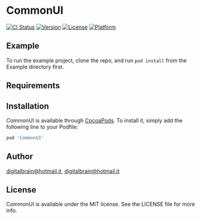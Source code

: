 # CommonUI

[![CI Status](http://img.shields.io/travis/digitalbrain@hotmail.it/CommonUI.svg?style=flat)](https://travis-ci.org/digitalbrain@hotmail.it/CommonUI)
[![Version](https://img.shields.io/cocoapods/v/CommonUI.svg?style=flat)](http://cocoapods.org/pods/CommonUI)
[![License](https://img.shields.io/cocoapods/l/CommonUI.svg?style=flat)](http://cocoapods.org/pods/CommonUI)
[![Platform](https://img.shields.io/cocoapods/p/CommonUI.svg?style=flat)](http://cocoapods.org/pods/CommonUI)

## Example

To run the example project, clone the repo, and run `pod install` from the Example directory first.

## Requirements

## Installation

CommonUI is available through [CocoaPods](http://cocoapods.org). To install
it, simply add the following line to your Podfile:

```ruby
pod 'CommonUI'
```

## Author

digitalbrain@hotmail.it, digitalbrain@hotmail.it

## License

CommonUI is available under the MIT license. See the LICENSE file for more info.
